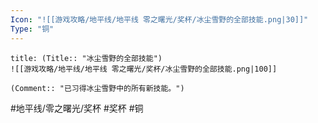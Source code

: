 ```yaml
---
Icon: "![[游戏攻略/地平线/地平线 零之曙光/奖杯/冰尘雪野的全部技能.png|30]]"
Type: "铜"
---
```

```ad-common-bronze-trophy
title: (Title:: "冰尘雪野的全部技能")
![[游戏攻略/地平线/地平线 零之曙光/奖杯/冰尘雪野的全部技能.png|100]]

(Comment:: "已习得冰尘雪野中的所有新技能。")
```

#地平线/零之曙光/奖杯 #奖杯 #铜
